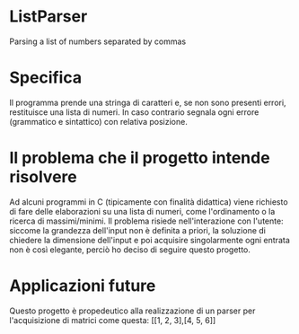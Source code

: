 # ListParser
Parsing a list of numbers separated by commas

# Specifica
Il programma prende una stringa di caratteri e, se non sono presenti errori, restituisce una lista di numeri.
In caso contrario segnala ogni errore (grammatico e sintattico) con relativa posizione.

# Il problema che il progetto intende risolvere
Ad alcuni programmi in C (tipicamente con finalità didattica) viene richiesto di fare delle elaborazioni su una lista di numeri, come l'ordinamento o la ricerca di massimi/minimi. Il problema risiede nell'interazione con l'utente: siccome la grandezza dell'input non è definita a priori, la soluzione di chiedere la dimensione dell'input e poi acquisire singolarmente ogni entrata non è così elegante, perciò ho deciso di seguire questo progetto.

# Applicazioni future
Questo progetto è propedeutico alla realizzazione di un parser per l'acquisizione di matrici come questa: [[1, 2, 3],[4, 5, 6]]
